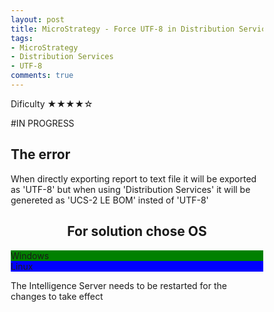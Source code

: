 ```yaml
---
layout: post
title: MicroStrategy - Force UTF-8 in Distribution Services
tags:
- MicroStrategy
- Distribution Services
- UTF-8
comments: true
---
```

Dificulty ★★★★☆

#IN PROGRESS


## The error

When directly exporting report to text file it will be exported as 'UTF-8' but when using 'Distribution Services' it will be genereted as 'UCS-2 LE BOM' insted of 'UTF-8'


<head>
<meta name="viewport" content="width=device-width, initial-scale=1">
<style>
* {
  box-sizing: border-box;
}

body {
  margin: 0;
  font-family: Arial, Helvetica, sans-serif;
}

/* The grid: 2 equal columns that floats next to each other */
.column {
  float: left;
  width: 50%;
  padding: 50px;
  text-align: center;
  font-size: 25px;
  cursor: pointer;
  color: white;
}

.containerTab {
  padding: 20px;
  color: white;
}

/* Clear floats after the columns */
.row:after {
  content: "";
  display: table;
  clear: both;
}

/* Closable button inside the container tab */
.closebtn {
  float: right;
  color: white;
  font-size: 35px;
  cursor: pointer;
}
</style>
</head>
<body>

<div style="text-align:center">
  <h2>For solution chose OS</h2>
</div>

<!-- Three columns -->
<div class="row">
  <div class="column" onclick="openTab('b1');" style="background:green;">
    Windows
  </div>
  <div class="column" onclick="openTab('b2');" style="background:blue;">
    Linux
  </div>
</div>

<!-- Full-width columns: (hidden by default) -->
<div id="b1" class="containerTab" style="display:none;background:green">
  <span onclick="this.parentElement.style.display='none'" class="closebtn">&times;</span>
  <p>In the Windows Registry, locate the following: HKEY_LOCAL_MACHINE\SOFTWARE\Wow6432Node\MicroStrategy\DSS Server\Castor\

Create a DWORD registry key entry "DSNotUseUnicodeForPT" with value = 1</p>
</div>

<div id="b2" class="containerTab" style="display:none;background:blue">
  <span onclick="this.parentElement.style.display='none'" class="closebtn">&times;</span>
  <p>In the MSIReg.reg file, locate the following: [HKEY_LOCAL_MACHINE\SOFTWARE\MicroStrategy\DSS Server\Castor]
  
Create an entry "DSNotUseUnicodeForPT "=dword:00000001</p>
</div>

<p> The Intelligence Server needs to be restarted for the changes to take effect </p>

<script>
function openTab(tabName) {
  var i, x;
  x = document.getElementsByClassName("containerTab");
  for (i = 0; i < x.length; i++) {
    x[i].style.display = "none";
  }
  document.getElementById(tabName).style.display = "block";
}
</script>

</body>


